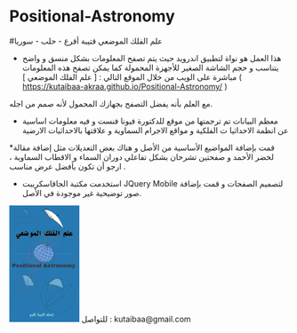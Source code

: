 # Positional-Astronomy
#علم الفلك الموضعي
قتيبة أقرع - حلب - سوريا
* هذا العمل هو نواة لتطبيق اندرويد حيث يتم تصفح المعلومات بشكل منسق و واضح يتناسب و حجم الشاشة الصغير للأجهزة المحمولة كما يمكن تصفح هذه المعلومات مباشرة على الويب من خلال الموقع التالي :
[ علم الفلك الموضعي ] ( https://kutaibaa-akraa.github.io/Positional-Astronomy/ )

مع العلم بأنه يفضل التصفح بجهازك المحمول لأنه صمم من اجله.
* معظم البيانات تم ترجمتها من موقع للدكتورة فيونا فنست و فيه معلومات اساسية عن انظمة الاحداثيا ت الفلكية و مواقع الاجرام السماوية و علاقتها بالاحداثيات الارضية

*قمت بإضافة المواضيع الأساسية من الأصل و هناك بعض التعديلات مثل إضافة مقالة لخضر الأحمد و صفحتين تشرحان بشكل تفاعلي دوران السماء و الاقطاب السماوية ، ارجو أن تكون بأفضل عرض مناسب .

* استخدمت مكتبة الجاقاسكريبت JQuery Mobile لتصميم الصفحات و قمت بإضافة صور توضيحية غير موجودة في الأصل.
<img src="splash.png" class="mikimg" style="max-width:25%"/>
للتواصل :
kutaibaa@gmail.com